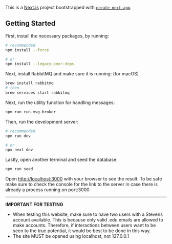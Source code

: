This is a [Next.js](https://nextjs.org) project bootstrapped with [`create-next-app`](https://github.com/vercel/next.js/tree/canary/packages/create-next-app).

## Getting Started

First, install the necessary packages, by running: 
```bash
# recommended
npm install --force  

# or
npm install --legacy-peer-deps
```

Next, install RabbitMQ and make sure it is running:
(for macOS)
```bash
brew install rabbitmq
# then
brew services start rabbitmq
```

Next, run the utility function for handling messages:
```bash
npm run run-msg-broker
```

Then, run the development server:

```bash
# recommended
npm run dev

# or
npx next dev
```

Lastly, open another terminal and seed the database:
```bash
npm run seed
```

Open [http://localhost:3000](http://localhost:3000) with your browser to see the result. To be safe make sure to check the console for the link to the server in case there is already a process running on port:3000  
***
**IMPORTANT FOR TESTING**  
- When testing this website, make sure to have two users with a Stevens account available. This is because only valid .edu emails are allowed to make accounts. Therefore, if interactions between users want to be seen to the true potential, it would be best to be done in this way.
- The site MUST be opened using localhost, not 127.0.0.1